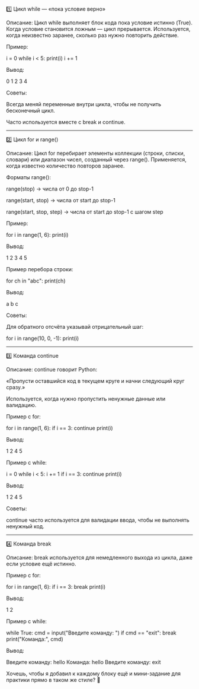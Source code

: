 1️⃣ Цикл while — «пока условие верно»

Описание:
Цикл while выполняет блок кода пока условие истинно (True).
Когда условие становится ложным — цикл прерывается.
Используется, когда неизвестно заранее, сколько раз нужно повторить действие.

Пример:

i = 0
while i < 5:
    print(i)
    i += 1


Вывод:

0
1
2
3
4


Советы:

Всегда меняй переменные внутри цикла, чтобы не получить бесконечный цикл.

Часто используется вместе с break и continue.

---

2️⃣ Цикл for и range()

Описание:
Цикл for перебирает элементы коллекции (строки, списки, словари) или диапазон чисел, созданный через range().
Применяется, когда известно количество повторов заранее.

Форматы range():

range(stop) → числа от 0 до stop-1

range(start, stop) → числа от start до stop-1

range(start, stop, step) → числа от start до stop-1 с шагом step

Пример:

for i in range(1, 6):
    print(i)


Вывод:

1
2
3
4
5


Пример перебора строки:

for ch in "abc":
    print(ch)


Вывод:

a
b
c


Советы:

Для обратного отсчёта указывай отрицательный шаг:

for i in range(10, 0, -1):
    print(i)

---

3️⃣ Команда continue

Описание:
continue говорит Python:

«Пропусти оставшийся код в текущем круге и начни следующий круг сразу.»

Используется, когда нужно пропустить ненужные данные или валидацию.

Пример с for:

for i in range(1, 6):
    if i == 3:
        continue
    print(i)


Вывод:

1
2
4
5


Пример с while:

i = 0
while i < 5:
    i += 1
    if i == 3:
        continue
    print(i)


Вывод:

1
2
4
5


Советы:

continue часто используется для валидации ввода, чтобы не выполнять ненужный код.

---

4️⃣ Команда break

Описание:
break используется для немедленного выхода из цикла, даже если условие ещё истинно.

Пример с for:

for i in range(1, 6):
    if i == 3:
        break
    print(i)


Вывод:

1
2


Пример с while:

while True:
    cmd = input("Введите команду: ")
    if cmd == "exit":
        break
    print("Команда:", cmd)


Вывод:

Введите команду: hello
Команда: hello
Введите команду: exit


Хочешь, чтобы я добавил к каждому блоку ещё и мини-задание для практики прямо в таком же стиле? 📝
